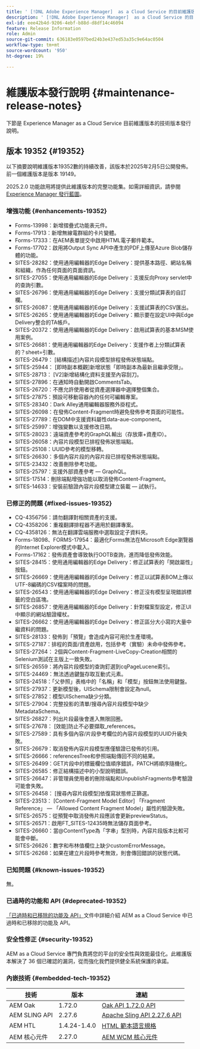 ```yaml
---
title: ' [!DNL Adobe Experience Manager]  as a Cloud Service 的目前維護版本發行說明。'
description: ' [!DNL Adobe Experience Manager]  as a Cloud Service 的目前維護版本發行說明。'
exl-id: eee42b4d-9206-4ebf-b88d-d8df14c46094
feature: Release Information
role: Admin
source-git-commit: 636183e0597bed24b3e437ed53a35c9e64ac0504
workflow-type: tm+mt
source-wordcount: '950'
ht-degree: 19%

---
```



# 維護版本發行說明 {#maintenance-release-notes}

下節是 Experience Manager as a Cloud Service 目前維護版本的技術版本發行說明。

## 版本 19352 {#19352}

以下摘要說明維護版本19352數的持續改善，該版本於2025年2月5日公開發佈。 前一個維護版本是版本 19149。

2025.2.0 功能啟用將提供此維護版本的完整功能集。如需詳細資訊，請參閱 [Experience Manager 發行藍圖](https://experienceleague.adobe.com/zh-hant/docs/experience-manager-release-information/aem-release-updates/update-releases-roadmap)。

### 增強功能 {#enhancements-19352}

* Forms-13998：新增摺疊式功能表元件。
* Forms-17913：新增無線電群組的卡片變體。
* Forms-17333：在AEM表單提交中啟用HTML電子郵件範本。
* Forms-17702：啟用將Output Sync API中產生的PDF上傳至Azure Blob儲存體的功能。
* SITES-28282：使用通用編輯器的Edge Delivery：提供基本路徑、網站名稱和組織，作為任何頁面的頁面資訊。
* SITES-27055：使用通用編輯器的Edge Delivery：支援反向Proxy servlet中的查詢引數。
* SITES-26796：使用通用編輯器的Edge Delivery：支援分類試算表的自訂欄。
* SITES-26087：使用通用編輯器的Edge Delivery：支援試算表的CSV匯出。
* SITES-26265：使用通用編輯器的Edge Delivery：顯示要在設定UI中與Edge Delivery整合的TA帳戶。
* SITES-20372：使用通用編輯器的Edge Delivery：啟用試算表的基本MSM使用案例。
* SITES-26681：使用通用編輯器的Edge Delivery：支援作者上分類試算表的？sheet=引數。
* SITES-26479： [結構描述]內容片段模型排程發佈狀態端點。
* SITES-25944： [即時副本概觀]新增狀態「即時副本為最新且繼承受限」。
* SITES-28713： [V2]新增結構化資料支援至內容刮刀。
* SITES-27896：在通知時自動開啟CommentsTab。
* SITES-26720：不應允許使用者從資產選擇器中選擇整個集合。
* SITES-27875：預設可移動容器內的任何可編輯專案。
* SITES-28340：Dark Alley通用編輯器服務外掛程式。
* SITES-26098：在發佈Content-Fragment時避免發佈參考頁面的可能性。
* SITES-27789：在DOM中支援資料屬性data-aue-component。
* SITES-25997：增強變數以支援修改日期。
* SITES-28023：遠端資產參考的GraphQL輸出（存放庫+資產ID）。
* SITES-26058：內容片段模型已排程發佈狀態端點。
* SITES-25108：UUID參考的模型移轉。
* SITES-26630：多個內容片段的內容片段已排程發佈狀態端點。
* SITES-23432：改善刪除參考功能。
* SITES-25797：支援外部資產參考 — GraphQL。
* SITES-17514：刪除端點增強功能以取消發佈Content-Fragment。
* SITES-14633：安裝前驗證內容片段模型建立裝載 — 試執行。

### 已修正的問題 {#fixed-issues-19352}

* CQ-4356756：請勿翻譯對相關資產的支援。
* CQ-4358206：重複翻譯排程器不適用於翻譯專案。
* CQ-4358126：無法在翻譯雲端服務中選取設定子資料夾。
* Forms-18098、FORMS-17954：最適化Forms無法在Microsoft Edge瀏覽器的Internet Explorer模式中載入。
* Forms-17162：發佈資產會導致執行OOTB查詢，進而降低發佈效能。
* SITES-28415：使用通用編輯器的Edge Delivery：修正試算表的「開啟屬性」按鈕。
* SITES-26669：使用通用編輯器的Edge Delivery：修正以試算表BOM上傳以UTF-8編碼的CSV檔案時的問題。
* SITES-26543：使用通用編輯器的Edge Delivery：修正沒有模型呈現錯誤標籤的空白區塊。
* SITES-26857：使用通用編輯器的Edge Delivery：針對檔案型設定，修正UI中顯示的網站驗證權杖。
* SITES-26662：使用通用編輯器的Edge Delivery：修正區分大小寫的大量中繼資料的問題。
* SITES-28133：發佈到「預覽」會造成內容可用於生產環境。
* SITES-27187：排程的頁面/資產啟用，包括參考（實驗）未命中發佈參考。
* SITES-27264： 2個與Content-Fragment-LiveCopy-Creation相關的Selenium測試在主版上一致失敗。
* SITES-26559：將內容片段模型的查詢釘選到cqPageLucene索引。
* SITES-24469：無法透過鍵盤存取互動式元素。
* SITES-24518：「父參照」表格中的「名稱」和「模型」按鈕無法使用鍵盤。
* SITES-27937：更新模型後，UISchema限制會設定為null。
* SITES-27852：模型UISchema缺少分類。
* SITES-27904：完整投影的清單/搜尋內容片段模型中缺少MetadataSchema。
* SITES-26827：列出片段最後會進入無限回圈。
* SITES-27678： [效能]防止不必要擷取_references。
* SITES-27589：具有多個內容/片段參考欄位的內容片段模型的UUID升級失敗。
* SITES-26679：取消發佈內容片段模型應僅驗證已發佈的引用。
* SITES-26666：referencesTree和參照端點傳回不同的結果。
* SITES-26499：GET片段中的標籤欄位值順序錯誤，PATCH將順序隨機化。
* SITES-26585：修正結構描述中的小型說明錯誤。
* SITES-26647：非管理員使用者的刪除端點和UnpublishFragments參考驗證可能會失敗。
* SITES-26458： [搜尋內容片段模型]依復寫狀態修正篩選。
* SITES-23513： [Content-Fragment Model Editor] 「Fragment Reference」 — 「Allowed Content Fragment Model」屬性的驗證失敗。
* SITES-26575：從預覽中取消發佈片段應該會更新previewStatus。
* SITES-26571：啟用FT_SITES-12435時無法儲存頁面參考。
* SITES-26660：當@ContentType為「字串」型別時，內容片段版本比較可能會中斷。
* SITES-26626：數字和布林值欄位上缺少customErrorMessage。
* SITES-26268：如果在建立片段時參考無效，則會傳回錯誤的狀態代碼。

### 已知問題 {#known-issues-19352}

無。

### 已過時的功能和 API {#deprecated-19352}

[「已過時和已移除的功能及 API」](/help/release-notes/deprecated-removed-features.md)文件中詳細介紹 AEM as a Cloud Service 中已過時和已移除的功能及 API。

### 安全性修正 {#security-19352}

AEM as a Cloud Service 專門負責將您的平台的安全性與效能最佳化。此維護版本解決了 36 個已確認的漏洞，從而強化我們提供健全系統保護的承諾。

### 內嵌技術 {#embedded-tech-19352}

| 技術 | 版本 | 連結 |
|---|---|---|
| AEM Oak | 1.72.0 | [Oak API 1.72.0 API](https://www.javadoc.io/doc/org.apache.jackrabbit/oak-api/1.72.0/index.html) |
| AEM SLING API | 2.27.6 | [Apache Sling API 2.27.6 API](https://www.javadoc.io/doc/org.apache.sling/org.apache.sling.api/latest/index.html) |
| AEM HTL | 1.4.24-1.4.0 | [HTML 範本語言規格](https://github.com/adobe/htl-spec) |
| AEM 核心元件 | 2.27.0 | [AEM WCM 核心元件](https://github.com/adobe/aem-core-wcm-components) |
